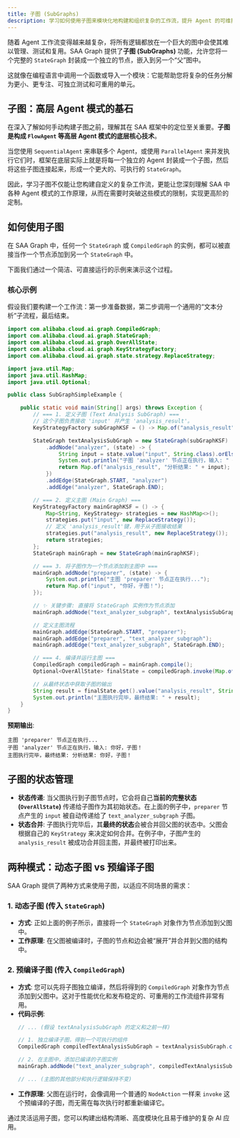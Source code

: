 ```yaml
---
title: 子图 (SubGraphs)
description: 学习如何使用子图来模块化地构建和组织复杂的工作流，提升 Agent 的可维护性和可重用性。
---
```


随着 Agent 工作流变得越来越复杂，将所有逻辑都放在一个巨大的图中会使其难以管理、测试和复用。SAA Graph 提供了**子图 (SubGraphs)** 功能，允许您将一个完整的 `StateGraph` 封装成一个独立的节点，嵌入到另一个“父”图中。

这就像在编程语言中调用一个函数或导入一个模块：它能帮助您将复杂的任务分解为更小、更专注、可独立测试和可重用的单元。

## 子图：高层 Agent 模式的基石

在深入了解如何手动构建子图之前，理解其在 SAA 框架中的定位至关重要。**子图是构成 `FlowAgent` 等高层 Agent 模式的底层核心技术**。

当您使用 `SequentialAgent` 来串联多个 Agent，或使用 `ParallelAgent` 来并发执行它们时，框架在底层实际上就是将每一个独立的 Agent 封装成一个子图，然后将这些子图连接起来，形成一个更大的、可执行的 `StateGraph`。

因此，学习子图不仅能让您构建自定义的复杂工作流，更能让您深刻理解 SAA 中各种 Agent 模式的工作原理，从而在需要时突破这些模式的限制，实现更高阶的定制。

## 如何使用子图

在 SAA Graph 中，任何一个 `StateGraph` 或 `CompiledGraph` 的实例，都可以被直接当作一个节点添加到另一个 `StateGraph` 中。

下面我们通过一个简洁、可直接运行的示例来演示这个过程。

### 核心示例

假设我们要构建一个工作流：第一步准备数据，第二步调用一个通用的“文本分析”子流程，最后结束。

```java
import com.alibaba.cloud.ai.graph.CompiledGraph;
import com.alibaba.cloud.ai.graph.StateGraph;
import com.alibaba.cloud.ai.graph.OverAllState;
import com.alibaba.cloud.ai.graph.KeyStrategyFactory;
import com.alibaba.cloud.ai.graph.state.strategy.ReplaceStrategy;

import java.util.Map;
import java.util.HashMap;
import java.util.Optional;

public class SubGraphSimpleExample {

    public static void main(String[] args) throws Exception {
        // === 1. 定义子图 (Text Analysis SubGraph) ===
        // 这个子图负责接收 'input' 并产生 'analysis_result'。
        KeyStrategyFactory subGraphKSF = () -> Map.of("analysis_result", new ReplaceStrategy());

        StateGraph textAnalysisSubGraph = new StateGraph(subGraphKSF)
            .addNode("analyzer", (state) -> {
                String input = state.value("input", String.class).orElse("");
                System.out.println("子图 'analyzer' 节点正在执行，输入: " + input);
                return Map.of("analysis_result", "分析结果: " + input);
            })
            .addEdge(StateGraph.START, "analyzer")
            .addEdge("analyzer", StateGraph.END);

        // === 2. 定义主图 (Main Graph) ===
        KeyStrategyFactory mainGraphKSF = () -> {
            Map<String, KeyStrategy> strategies = new HashMap<>();
            strategies.put("input", new ReplaceStrategy());
            // 定义 'analysis_result'键，用于从子图接收结果
            strategies.put("analysis_result", new ReplaceStrategy());
            return strategies;
        };
        StateGraph mainGraph = new StateGraph(mainGraphKSF);

        // === 3. 将子图作为一个节点添加到主图中 ===
        mainGraph.addNode("preparer", (state) -> {
            System.out.println("主图 'preparer' 节点正在执行...");
            return Map.of("input", "你好，子图！");
        });

        // ✨ 关键步骤: 直接将 StateGraph 实例作为节点添加
        mainGraph.addNode("text_analyzer_subgraph", textAnalysisSubGraph);

        // 定义主图流程
        mainGraph.addEdge(StateGraph.START, "preparer");
        mainGraph.addEdge("preparer", "text_analyzer_subgraph");
        mainGraph.addEdge("text_analyzer_subgraph", StateGraph.END);

        // === 4. 编译并运行主图 ===
        CompiledGraph compiledGraph = mainGraph.compile();
        Optional<OverAllState> finalState = compiledGraph.invoke(Map.of());

        // 从最终状态中获取子图的输出
        String result = finalState.get().value("analysis_result", String.class).orElse("无结果");
        System.out.println("主图执行完毕，最终结果: " + result);
    }
}
```
**预期输出**:
```
主图 'preparer' 节点正在执行...
子图 'analyzer' 节点正在执行，输入: 你好，子图！
主图执行完毕，最终结果: 分析结果: 你好，子图！
```

## 子图的状态管理

-   **状态传递**: 当父图执行到子图节点时，它会将自己**当前的完整状态 (`OverAllState`)** 传递给子图作为其初始状态。在上面的例子中，`preparer` 节点产生的 `input` 被自动传递给了 `text_analyzer_subgraph` 子图。
-   **状态合并**: 子图执行完毕后，其**最终的状态**会被合并回父图的状态中。父图会根据自己的 `KeyStrategy` 来决定如何合并。在例子中，子图产生的 `analysis_result` 被成功合并回主图，并最终被打印出来。

## 两种模式：动态子图 vs 预编译子图

SAA Graph 提供了两种方式来使用子图，以适应不同场景的需求：

### 1. 动态子图 (传入 `StateGraph`)

-   **方式**: 正如上面的例子所示，直接将一个 `StateGraph` 对象作为节点添加到父图中。
-   **工作原理**: 在父图被编译时，子图的节点和边会被“展开”并合并到父图的结构中。

### 2. 预编译子图 (传入 `CompiledGraph`)

-   **方式**: 您可以先将子图独立编译，然后将得到的 `CompiledGraph` 对象作为节点添加到父图中。这对于性能优化和发布稳定的、可重用的工作流组件非常有用。
-   **代码示例**:
    ```java
    // ... (假设 textAnalysisSubGraph 的定义和之前一样)

    // 1. 独立编译子图，得到一个可执行的组件
    CompiledGraph compiledTextAnalysisSubGraph = textAnalysisSubGraph.compile();

    // 2. 在主图中，添加已编译的子图实例
    mainGraph.addNode("text_analyzer_subgraph", compiledTextAnalysisSubGraph);

    // ... (主图的其他部分和执行逻辑保持不变)
    ```
-   **工作原理**: 父图在运行时，会像调用一个普通的 `NodeAction` 一样来 `invoke` 这个预编译的子图，而无需在每次执行时都重新编译它。

通过灵活运用子图，您可以构建出结构清晰、高度模块化且易于维护的复杂 AI 应用。
